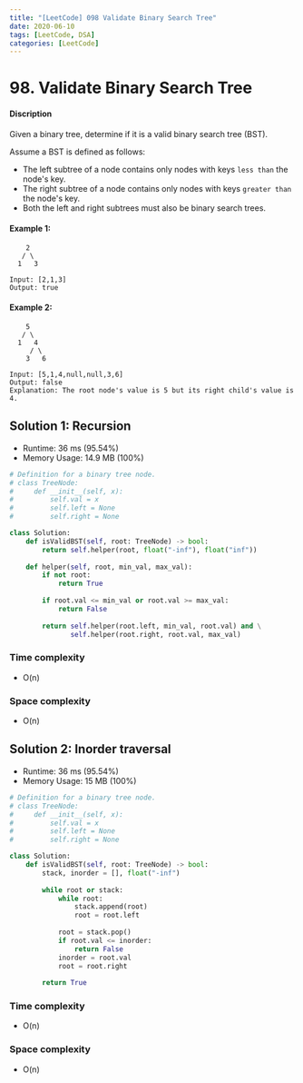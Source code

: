 ```yaml
---
title: "[LeetCode] 098 Validate Binary Search Tree"
date: 2020-06-10
tags: [LeetCode, DSA]
categories: [LeetCode]
---
```


# 98. Validate Binary Search Tree

#### Discription

Given a binary tree, determine if it is a valid binary search tree (BST).

Assume a BST is defined as follows:

- The left subtree of a node contains only nodes with keys `less than` the node's key.
- The right subtree of a node contains only nodes with keys `greater than` the node's key.
- Both the left and right subtrees must also be binary search trees.

#### Example 1:

```
    2
   / \
  1   3

Input: [2,1,3]
Output: true
```

#### Example 2:

```
    5
   / \
  1   4
     / \
    3   6

Input: [5,1,4,null,null,3,6]
Output: false
Explanation: The root node's value is 5 but its right child's value is 4.
```

## Solution 1: Recursion

- Runtime: 36 ms (95.54%)
- Memory Usage: 14.9 MB (100%)

```python
# Definition for a binary tree node.
# class TreeNode:
#     def __init__(self, x):
#         self.val = x
#         self.left = None
#         self.right = None

class Solution:
    def isValidBST(self, root: TreeNode) -> bool:
        return self.helper(root, float("-inf"), float("inf"))
    
    def helper(self, root, min_val, max_val):
        if not root:
            return True
        
        if root.val <= min_val or root.val >= max_val:
            return False
        
        return self.helper(root.left, min_val, root.val) and \
               self.helper(root.right, root.val, max_val)
```

### Time complexity

- O(n)

### Space complexity

- O(n)

## Solution 2:  Inorder traversal

- Runtime: 36 ms (95.54%)
- Memory Usage: 15 MB (100%)

```python
# Definition for a binary tree node.
# class TreeNode:
#     def __init__(self, x):
#         self.val = x
#         self.left = None
#         self.right = None

class Solution:
    def isValidBST(self, root: TreeNode) -> bool:
        stack, inorder = [], float("-inf")
        
        while root or stack:
            while root:
                stack.append(root)
                root = root.left
            
            root = stack.pop()
            if root.val <= inorder:
                return False
            inorder = root.val
            root = root.right
        
        return True
```

### Time complexity

- O(n)

### Space complexity

- O(n)
